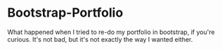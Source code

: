 # Bootstrap-Portfolio

What happened when I tried to re-do my portfolio in bootstrap, if you're curious. It's not bad, but it's not exactly the way I wanted either.
